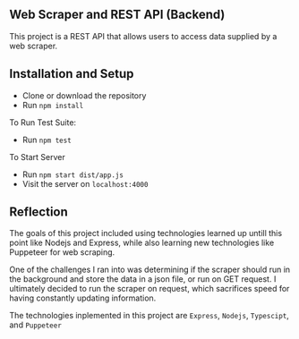 ## Web Scraper and REST API (Backend)

This project is a REST API that allows users to access data supplied by a web scraper.

## Installation and Setup

- Clone or download the repository
- Run `npm install`

To Run Test Suite:

- Run `npm test`

To Start Server

- Run `npm start dist/app.js`
- Visit the server on `localhost:4000`

## Reflection

The goals of this project included using technologies learned up untill this point like Nodejs and Express, while also learning new technologies like Puppeteer for web scraping.

One of the challenges I ran into was determining if the scraper should run in the background and store the data in a json file, or run on GET request.
I ultimately decided to run the scraper on request, which sacrifices speed for having constantly updating information.

The technologies inplemented in this project are `Express`, `Nodejs`, `Typescipt`, and `Puppeteer`

